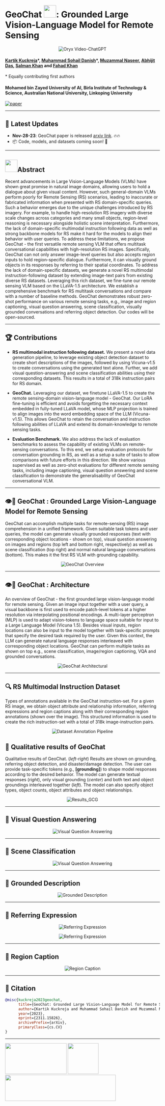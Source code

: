 # GeoChat <img src="images/logo_geochat.png" height="40">: Grounded Large Vision-Language Model for Remote Sensing
<p align="center">
    <img src="https://i.imgur.com/waxVImv.png" alt="Oryx Video-ChatGPT">
</p>

#### [Kartik Kuckreja]()\*, [Muhammad Sohail Danish]()\*, [Muzammal Naseer](), [Abhijit Das](), [Salman Khan](https://salman-h-khan.github.io/) and [Fahad Khan](https://sites.google.com/view/fahadkhans/home)
\* Equally contributing first authors

#### **Mohamed bin Zayed University of AI, Birla Institute of Technology & Science, Australian National University, Linkoping University**

[![paper](https://img.shields.io/badge/arXiv-Paper-<COLOR>.svg)](https://arxiv.org/abs/2311.15826)

---

## 📢 Latest Updates
- **Nov-28-23**: GeoChat paper is released [arxiv link](https://arxiv.org/abs/2311.15826). 🔥🔥
- 📦 Code, models, and datasets coming soon! 🚀
---

## <img src="images/logo_geochat.png" height="40">Abstract

Recent advancements in Large Vision-Language Models (VLMs) have shown great promise in natural image domains, allowing users to hold a dialogue about given visual content. 
However, such general-domain VLMs perform poorly for Remote Sensing (RS) scenarios, leading to inaccurate or fabricated information when presented with RS domain-specific queries. 
Such a behavior emerges due to the unique challenges introduced by RS imagery. For example, to handle high-resolution RS imagery with diverse scale changes across categories and many small objects, region-level reasoning is necessary alongside holistic scene interpretation. Furthermore, the lack of domain-specific multimodal instruction following data as well as strong backbone models for RS make it hard for the models to align their behavior with user queries. To address these limitations, we propose GeoChat - the first versatile remote sensing VLM that offers multitask conversational capabilities with high-resolution RS images. Specifically, GeoChat can not only answer image-level queries but also accepts region inputs to hold region-specific dialogue. Furthermore, it can visually ground objects in its responses by referring to their spatial coordinates. To address the lack of domain-specific datasets, we generate a novel RS multimodal instruction-following dataset by extending image-text pairs from existing diverse RS datasets.
Leveraging this rich dataset, we fine-tune our remote sensing VLM based on the LLaVA-1.5 architecture. 
We establish a comprehensive benchmark for RS multitask conversations and compare with a number of baseline methods. GeoChat demonstrates robust zero-shot performance on various remote sensing tasks, e.g., image and region captioning, visual question answering, scene classification, visually grounded conversations and referring object detection. Our codes will be open-sourced.

---

## 🏆 Contributions

- **RS multimodal instruction following dataset.** We present a novel data generation pipeline, to leverage existing object detection dataset to create short descriptions of the images, followed by using Vicuna-v1.5 to create conversations using the generated text alone. Further, we add visual question-answering and scene classification abilities 
 using their corresponding datasets. This results in a total of 318k instruction pairs for RS domain.
- **GeoChat.** Leveraging our dataset, we finetune LLaVA-1.5 to create the remote sensing-domain vision-language model - GeoChat. Our LoRA fine-tuning is efficient and avoids forgetting the necessary context embedded in fully-tuned LLaVA model, whose MLP projection is trained to align images into the word embedding space of the LLM (Vicuna-v1.5). This allows GeoChat to retain the conversation and instruction following abilities of LLaVA and extend its domain-knowledge to remote sensing tasks.  

- **Evaluation Benchmark.** We also address the lack of evaluation benchmarks to assess the capability of existing VLMs on remote-sensing conversations. To this end, we setup evaluation protocols for conversation grounding in RS, as well as a setup a suite of tasks to allow comparisons with future efforts in this direction. We show various supervised as well as  zero-shot evaluations for different remote sensing tasks, including image captioning, visual question answering and scene classification to demonstrate the generalisability of GeoChat conversational VLM.

---
## 👁️💬 GeoChat : Grounded Large Vision-Language Model for Remote Sensing

GeoChat can accomplish multiple tasks for remote-sensing (RS) image comprehension in a unified framework. Given suitable task tokens and user queries, the model can generate visually grounded responses (text with corresponding object locations - shown on top), visual question answering on images and regions (top left and bottom right, respectively) as well as scene classification (top right) and normal natural language conversations (bottom). This makes it the first RS VLM with grounding capability. 

<p align="center">
  <img src="images/overview2.png" alt="GeoChat Overview">
</p>

---

## 👁️💬 GeoChat : Architecture

An overview of GeoChat - the first grounded large vision-language model for remote sensing. Given an image input together with a user query, a visual backbone is first used to encode patch-level tokens at a higher resolution via interpolating positional encodings. A multi-layer perceptron (MLP) is used to adapt vision-tokens to language space suitable for input to a Large Language Model (Vicuna 1.5). Besides visual inputs, region locations can also be input to the model together with task-specific prompts that specify the desired task required by the user. Given this context, the LLM can generate natural language responses interleaved with corresponding object locations. GeoChat can perform multiple tasks as shown on top e.g., scene classification, image/region captioning, VQA and grounded conversations.

<p align="center">
  <img src="images/architecture.png" alt="GeoChat Architectural">
</p>

---

## 🔍 RS Multimodal Instruction Dataset

Types of annotations available in the GeoChat instruction-set. For a given RS image, we obtain object attribute and relationship information, referring expressions and region captions along with their corresponding region annotations (shown over the image). This structured information is used to create the rich instruction-set with a total of 318k image-instruction pairs.

<p align="center">
  <img src="images/dataset.png" alt="Dataset Annotation Pipeline">
</p>



## 🤖 Qualitative results of GeoChat

Qualitative results of GeoChat. (<em>left-right</em>) Results are shown on grounding, referring object detection, and disaster/damage detection. The user can provide task-specific tokens (e.g., <strong>[grounding]</strong>) to shape model responses according to the desired behavior. The model can generate textual responses (<em>right</em>), only visual grounding (<em>center</em>) and both text and object groundings interleaved together (<em>left</em>). The model can also specify object types, object counts, object attributes and object relationships.
<p align="center">
  <img src="images/examples.png" alt="Results_GCG">
</p>

---

## 🤖 Visual Question Answering

<p align="center">
  <img src="images/qualitative6.png" alt="Visual Question Answering">
</p>

---

## 🤖 Scene Classification

<p align="center">
  <img src="images/qualitative2.png" alt="Visual Question Answering">
</p>

---

## 🤖 Grounded Description

<p align="center">
  <img src="images/qualitative3.png" alt="Grounded Description">
</p>

---

## 🤖 Referring Expression

<p align="center">
  <img src="images/qualitative4.png" alt="Referring Expression">
</p>
<p align="center">
  <img src="images/qualitative5.png" alt="Referring Expression">
</p>

---

## 🤖 Region Caption

<p align="center">
  <img src="images/qualitative7.png" alt="Region Caption">
</p>

---

## 📜 Citation
```bibtex
@misc{kuckreja2023geochat,
      title={GeoChat: Grounded Large Vision-Language Model for Remote Sensing}, 
      author={Kartik Kuckreja and Muhammad Sohail Danish and Muzammal Naseer and Abhijit Das and Salman Khan and Fahad Shahbaz Khan},
      year={2023},
      eprint={2311.15826},
      archivePrefix={arXiv},
      primaryClass={cs.CV}
}  
```

---
[<img src="images/IVAL_logo.png" width="200" height="100">](https://www.ival-mbzuai.com)
[<img src="images/Oryx_logo.png" width="100" height="100">](https://github.com/mbzuai-oryx)
[<img src="images/MBZUAI_logo.png" width="360" height="85">](https://mbzuai.ac.ae)
